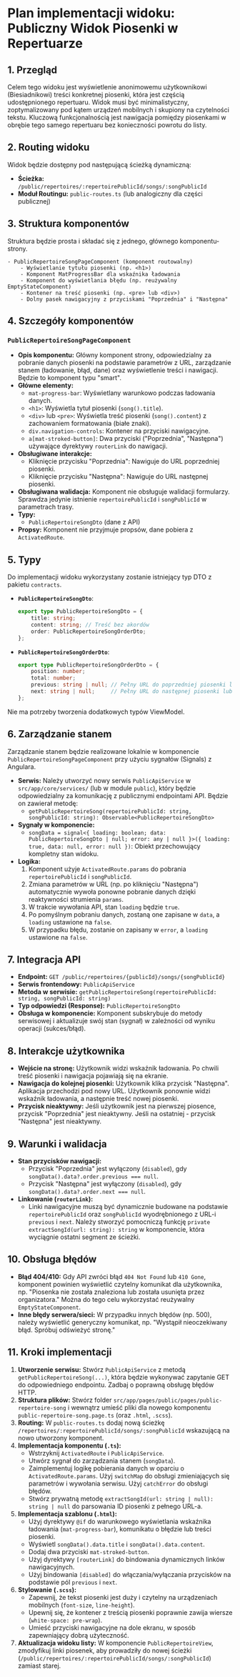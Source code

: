 # Plan implementacji widoku: Publiczny Widok Piosenki w Repertuarze

## 1. Przegląd

Celem tego widoku jest wyświetlenie anonimowemu użytkownikowi (Biesiadnikowi) treści konkretnej piosenki, która jest częścią udostępnionego repertuaru. Widok musi być minimalistyczny, zoptymalizowany pod kątem urządzeń mobilnych i skupiony na czytelności tekstu. Kluczową funkcjonalnością jest nawigacja pomiędzy piosenkami w obrębie tego samego repertuaru bez konieczności powrotu do listy.

## 2. Routing widoku

Widok będzie dostępny pod następującą ścieżką dynamiczną:

-   **Ścieżka:** `/public/repertoires/:repertoirePublicId/songs/:songPublicId`
-   **Moduł Routingu:** `public-routes.ts` (lub analogiczny dla części publicznej)

## 3. Struktura komponentów

Struktura będzie prosta i składać się z jednego, głównego komponentu-strony.

```
- PublicRepertoireSongPageComponent (komponent routowalny)
    - Wyświetlanie tytułu piosenki (np. <h1>)
    - Komponent MatProgressBar dla wskaźnika ładowania
    - Komponent do wyświetlania błędu (np. reużywalny EmptyStateComponent)
    - Kontener na treść piosenki (np. <pre> lub <div>)
    - Dolny pasek nawigacyjny z przyciskami "Poprzednia" i "Następna"
```

## 4. Szczegóły komponentów

### `PublicRepertoireSongPageComponent`

-   **Opis komponentu:** Główny komponent strony, odpowiedzialny za pobranie danych piosenki na podstawie parametrów z URL, zarządzanie stanem (ładowanie, błąd, dane) oraz wyświetlenie treści i nawigacji. Będzie to komponent typu "smart".
-   **Główne elementy:**
    -   `mat-progress-bar`: Wyświetlany warunkowo podczas ładowania danych.
    -   `<h1>`: Wyświetla tytuł piosenki (`song().title`).
    -   `<div>` lub `<pre>`: Wyświetla treść piosenki (`song().content`) z zachowaniem formatowania (białe znaki).
    -   `div.navigation-controls`: Kontener na przyciski nawigacyjne.
    -   `a[mat-stroked-button]`: Dwa przyciski ("Poprzednia", "Następna") używające dyrektywy `routerLink` do nawigacji.
-   **Obsługiwane interakcje:**
    -   Kliknięcie przycisku "Poprzednia": Nawiguje do URL poprzedniej piosenki.
    -   Kliknięcie przycisku "Następna": Nawiguje do URL następnej piosenki.
-   **Obsługiwana walidacja:** Komponent nie obsługuje walidacji formularzy. Sprawdza jedynie istnienie `repertoirePublicId` i `songPublicId` w parametrach trasy.
-   **Typy:**
    -   `PublicRepertoireSongDto` (dane z API)
-   **Propsy:** Komponent nie przyjmuje propsów, dane pobiera z `ActivatedRoute`.

## 5. Typy

Do implementacji widoku wykorzystany zostanie istniejący typ DTO z pakietu `contracts`.

-   **`PublicRepertoireSongDto`**:
    ```typescript
    export type PublicRepertoireSongDto = {
        title: string;
        content: string; // Treść bez akordów
        order: PublicRepertoireSongOrderDto;
    };
    ```
-   **`PublicRepertoireSongOrderDto`**:
    ```typescript
    export type PublicRepertoireSongOrderDto = {
        position: number;
        total: number;
        previous: string | null; // Pełny URL do poprzedniej piosenki lub null
        next: string | null;     // Pełny URL do następnej piosenki lub null
    };
    ```

Nie ma potrzeby tworzenia dodatkowych typów ViewModel.

## 6. Zarządzanie stanem

Zarządzanie stanem będzie realizowane lokalnie w komponencie `PublicRepertoireSongPageComponent` przy użyciu sygnałów (Signals) z Angulara.

-   **Serwis:** Należy utworzyć nowy serwis `PublicApiService` w `src/app/core/services/` (lub w module `public`), który będzie odpowiedzialny za komunikację z publicznymi endpointami API. Będzie on zawierał metodę:
    -   `getPublicRepertoireSong(repertoirePublicId: string, songPublicId: string): Observable<PublicRepertoireSongDto>`
-   **Sygnały w komponencie:**
    -   `songData = signal<{ loading: boolean; data: PublicRepertoireSongDto | null; error: any | null }>({ loading: true, data: null, error: null })`: Obiekt przechowujący kompletny stan widoku.
-   **Logika:**
    1.  Komponent użyje `ActivatedRoute.params` do pobrania `repertoirePublicId` i `songPublicId`.
    2.  Zmiana parametrów w URL (np. po kliknięciu "Następna") automatycznie wywoła ponowne pobranie danych dzięki reaktywności strumienia `params`.
    3.  W trakcie wywołania API, stan `loading` będzie `true`.
    4.  Po pomyślnym pobraniu danych, zostaną one zapisane w `data`, a `loading` ustawione na `false`.
    5.  W przypadku błędu, zostanie on zapisany w `error`, a `loading` ustawione na `false`.

## 7. Integracja API

-   **Endpoint:** `GET /public/repertoires/{publicId}/songs/{songPublicId}`
-   **Serwis frontendowy:** `PublicApiService`
-   **Metoda w serwisie:** `getPublicRepertoireSong(repertoirePublicId: string, songPublicId: string)`
-   **Typ odpowiedzi (Response):** `PublicRepertoireSongDto`
-   **Obsługa w komponencie:** Komponent subskrybuje do metody serwisowej i aktualizuje swój stan (sygnał) w zależności od wyniku operacji (sukces/błąd).

## 8. Interakcje użytkownika

-   **Wejście na stronę:** Użytkownik widzi wskaźnik ładowania. Po chwili treść piosenki i nawigacja pojawiają się na ekranie.
-   **Nawigacja do kolejnej piosenki:** Użytkownik klika przycisk "Następna". Aplikacja przechodzi pod nowy URL. Użytkownik ponownie widzi wskaźnik ładowania, a następnie treść nowej piosenki.
-   **Przycisk nieaktywny:** Jeśli użytkownik jest na pierwszej piosence, przycisk "Poprzednia" jest nieaktywny. Jeśli na ostatniej - przycisk "Następna" jest nieaktywny.

## 9. Warunki i walidacja

-   **Stan przycisków nawigacji:**
    -   Przycisk "Poprzednia" jest wyłączony (`disabled`), gdy `songData().data?.order.previous === null`.
    -   Przycisk "Następna" jest wyłączony (`disabled`), gdy `songData().data?.order.next === null`.
-   **Linkowanie (`routerLink`):**
    -   Linki nawigacyjne muszą być dynamicznie budowane na podstawie `repertoirePublicId` oraz `songPublicId` wyodrębnionego z URL-i `previous` i `next`. Należy stworzyć pomocniczą funkcję `private extractSongId(url: string): string` w komponencie, która wyciągnie ostatni segment ze ścieżki.

## 10. Obsługa błędów

-   **Błąd 404/410:** Gdy API zwróci błąd `404 Not Found` lub `410 Gone`, komponent powinien wyświetlić czytelny komunikat dla użytkownika, np. "Piosenka nie została znaleziona lub została usunięta przez organizatora." Można do tego celu wykorzystać reużywalny `EmptyStateComponent`.
-   **Inne błędy serwera/sieci:** W przypadku innych błędów (np. 500), należy wyświetlić generyczny komunikat, np. "Wystąpił nieoczekiwany błąd. Spróbuj odświeżyć stronę."

## 11. Kroki implementacji

1.  **Utworzenie serwisu:** Stwórz `PublicApiService` z metodą `getPublicRepertoireSong(...)`, która będzie wykonywać zapytanie GET do odpowiedniego endpointu. Zadbaj o poprawną obsługę błędów HTTP.
2.  **Struktura plików:** Stwórz folder `src/app/pages/public/pages/public-repertoire-song` i wewnątrz umieść pliki dla nowego komponentu `public-repertoire-song.page.ts` (oraz `.html`, `.scss`).
3.  **Routing:** W `public-routes.ts` dodaj nową ścieżkę `/repertoires/:repertoirePublicId/songs/:songPublicId` wskazującą na nowo utworzony komponent.
4.  **Implementacja komponentu (`.ts`):**
    -   Wstrzyknij `ActivatedRoute` i `PublicApiService`.
    -   Utwórz sygnał do zarządzania stanem (`songData`).
    -   Zaimplementuj logikę pobierania danych w oparciu o `ActivatedRoute.params`. Użyj `switchMap` do obsługi zmieniających się parametrów i wywołania serwisu. Użyj `catchError` do obsługi błędów.
    -   Stwórz prywatną metodę `extractSongId(url: string | null): string | null` do parsowania ID piosenki z pełnego URL-a.
5.  **Implementacja szablonu (`.html`):**
    -   Użyj dyrektywy `@if` do warunkowego wyświetlania wskaźnika ładowania (`mat-progress-bar`), komunikatu o błędzie lub treści piosenki.
    -   Wyświetl `songData().data.title` i `songData().data.content`.
    -   Dodaj dwa przyciski `mat-stroked-button`.
    -   Użyj dyrektywy `[routerLink]` do bindowania dynamicznych linków nawigacyjnych.
    -   Użyj bindowania `[disabled]` do włączania/wyłączania przycisków na podstawie pól `previous` i `next`.
6.  **Stylowanie (`.scss`):**
    -   Zapewnij, że tekst piosenki jest duży i czytelny na urządzeniach mobilnych (`font-size`, `line-height`).
    -   Upewnij się, że kontener z treścią piosenki poprawnie zawija wiersze (`white-space: pre-wrap`).
    -   Umieść przyciski nawigacyjne na dole ekranu, w sposób zapewniający dobrą użyteczność.
7.  **Aktualizacja widoku listy:** W komponencie `PublicRepertoireView`, zmodyfikuj linki piosenek, aby prowadziły do nowej ścieżki (`/public/repertoires/:repertoirePublicId/songs/:songPublicId`) zamiast starej.
